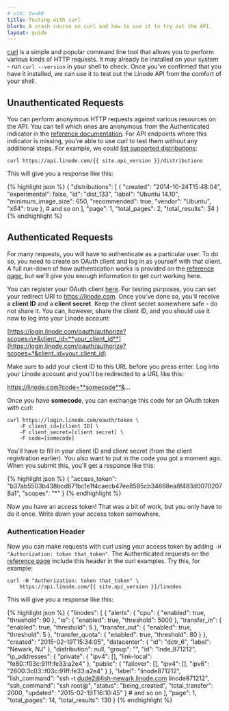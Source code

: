 ```yaml
---
# vim: tw=80
title: Testing with curl
blurb: A crash course on curl and how to use it to try out the API.
layout: guide
---
```


[curl](http://curl.haxx.se/) is a simple and popular command line tool that
allows you to perform various kinds of HTTP requests. It may already be
installed on your system - run `curl --version` in your shell to check. Once
you've confirmed that you have it installed, we can use it to test out the
Linode API from the comfort of your shell.

## Unauthenticated Requests

You can perform anonymous HTTP requests against various resources on the API.
You can tell which ones are anonymous from the <span class="text-muted">
<i class="fa fa-lock"></i> Authenticated</span> indicator in the [reference
documentation](/reference). For API endpoints where this indicator is missing,
you're able to use curl to test them without any additional steps. For example,
we could [list supported distributions](/reference/#ep-distributions):

    curl https://api.linode.com/{{ site.api_version }}/distributions

This will give you a response like this:


{% highlight json %}
{
    "distributions": [
        {
            "created": "2014-10-24T15:48:04",
            "experimental": false,
            "id": "dist_133",
            "label": "Ubuntu 14.10",
            "minimum_image_size": 650,
            "recommended": true,
            "vendor": "Ubuntu",
            "x64": true
        }, # and so on
    ],
    "page": 1,
    "total_pages": 2,
    "total_results": 34
}
{% endhighlight %}

## Authenticated Requests

For many requests, you will have to authenticate as a particular user. To do so,
you need to create an OAuth client and log in as yourself with that client. A
full run-down of how authentication works is provided on the
[reference page](/reference#authentication), but we'll give you enough
information to get curl working here.

You can register your OAuth client [here](https://login.linode.com/apps). For
testing purposes, you can set your redirect URI to https://linode.com. Once
you've done so, you'll receive a **client ID** and a **client secret**. Keep the
client secret somewhere safe - do not share it. You can, however, share the
client ID, and you should use it now to log into your Linode account:

[https://login.linode.com/oauth/authorize?scopes=\*&client_id=**your_client_id**](https://login.linode.com/oauth/authorize?scopes=*&client_id=your_client_id)

Make sure to add your client ID to this URL before you press enter. Log into
your Linode account and you'll be redirected to a URL like this:

https://linode.com?code=**somecode**&...

Once you have **somecode**, you can exchange this code for an OAuth token with
curl:

    curl https://login.linode.com/oauth/token \
        -F client_id=[client ID] \
        -F client_secret=[client secret] \
        -F code=[somecode]

You'll have to fill in your client ID and client secret (from the client
registration earlier). You also want to put in the code you got a moment ago.
When you submit this, you'll get a response like this:

{% highlight json %}
{
    "access_token": "b37ab5503b438bcd671bc1e1f4caecb47ee8585cb34668ea8f483d00702078a1",
    "scopes": "*"
}
{% endhighlight %}

Now you have an access token! That was a bit of work, but you only have to do it
once. Write down your access token somewhere.

### Authentication Header

Now you can make requests with curl using your access token by adding `-H
"Authorization: token that_token"`. The <span class="text-muted"><i class="fa
fa-lock"></i> Authenticated</span> requests on the [reference page](/reference)
include this header in the curl examples. Try this, for example:

    curl -H "Authorization: token that_token" \ 
        https://api.linode.com/{{ site.api_version }}/linodes

This will give you a response like this:


{% highlight json %}
{
    "linodes": [
        {
            "alerts": {
                "cpu": {
                    "enabled": true,
                    "threshold": 90
                },
                "io": {
                    "enabled": true,
                    "threshold": 5000
                },
                "transfer_in": {
                    "enabled": true,
                    "threshold": 5
                },
                "transfer_out": {
                    "enabled": true,
                    "threshold": 5
                },
                "transfer_quota": {
                    "enabled": true,
                    "threshold": 80
                }
            },
            "created": "2015-02-19T15:34:05",
            "datacenter": {
                "id": "dctr_6",
                "label": "Newark, NJ"
            },
            "distribution": null,
            "group": "",
            "id": "lnde_871212",
            "ip_addresses": {
                "private": {
                    "ipv4": [],
                    "link-local": "fe80::f03c:91ff:fe33:a2e4"
                },
                "public": {
                    "failover": [],
                    "ipv4": [],
                    "ipv6": "2600:3c03::f03c:91ff:fe33:a2e4"
                }
            },
            "label": "linode871212",
            "lish_command": "ssh -t dude2@lish-newark.linode.com linode871212",
            "ssh_command": "ssh root@",
            "status": "being_created",
            "total_transfer": 2000,
            "updated": "2015-02-19T16:10:45"
        } # and so on
    ],
    "page": 1,
    "total_pages": 14,
    "total_results": 130
}
{% endhighlight %}

